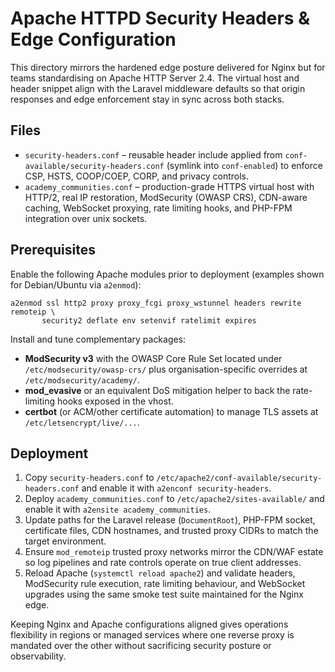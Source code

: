 # Apache HTTPD Security Headers & Edge Configuration

This directory mirrors the hardened edge posture delivered for Nginx but for
teams standardising on Apache HTTP Server 2.4. The virtual host and header
snippet align with the Laravel middleware defaults so that origin responses and
edge enforcement stay in sync across both stacks.

## Files

- `security-headers.conf` – reusable header include applied from
  `conf-available/security-headers.conf` (symlink into `conf-enabled`) to enforce
  CSP, HSTS, COOP/COEP, CORP, and privacy controls.
- `academy_communities.conf` – production-grade HTTPS virtual host with HTTP/2,
  real IP restoration, ModSecurity (OWASP CRS), CDN-aware caching, WebSocket
  proxying, rate limiting hooks, and PHP-FPM integration over unix sockets.

## Prerequisites

Enable the following Apache modules prior to deployment (examples shown for
Debian/Ubuntu via `a2enmod`):

```
a2enmod ssl http2 proxy proxy_fcgi proxy_wstunnel headers rewrite remoteip \
       security2 deflate env setenvif ratelimit expires
```

Install and tune complementary packages:

- **ModSecurity v3** with the OWASP Core Rule Set located under
  `/etc/modsecurity/owasp-crs/` plus organisation-specific overrides at
  `/etc/modsecurity/academy/`.
- **mod_evasive** or an equivalent DoS mitigation helper to back the
  rate-limiting hooks exposed in the vhost.
- **certbot** (or ACM/other certificate automation) to manage TLS assets at
  `/etc/letsencrypt/live/...`.

## Deployment

1. Copy `security-headers.conf` to `/etc/apache2/conf-available/security-headers.conf`
   and enable it with `a2enconf security-headers`.
2. Deploy `academy_communities.conf` to `/etc/apache2/sites-available/` and enable
   it with `a2ensite academy_communities`.
3. Update paths for the Laravel release (`DocumentRoot`), PHP-FPM socket,
   certificate files, CDN hostnames, and trusted proxy CIDRs to match the target
   environment.
4. Ensure `mod_remoteip` trusted proxy networks mirror the CDN/WAF estate so log
   pipelines and rate controls operate on true client addresses.
5. Reload Apache (`systemctl reload apache2`) and validate headers, ModSecurity
   rule execution, rate limiting behaviour, and WebSocket upgrades using the
   same smoke test suite maintained for the Nginx edge.

Keeping Nginx and Apache configurations aligned gives operations flexibility in
regions or managed services where one reverse proxy is mandated over the other
without sacrificing security posture or observability.
